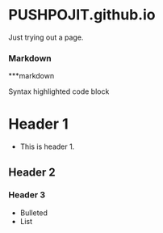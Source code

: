 # PUSHPOJIT.github.io
Just trying out a page.

### Markdown

***markdown

Syntax highlighted code block

# Header 1
 - This is header 1.
## Header 2
### Header 3

 - Bulleted
 - List
 
